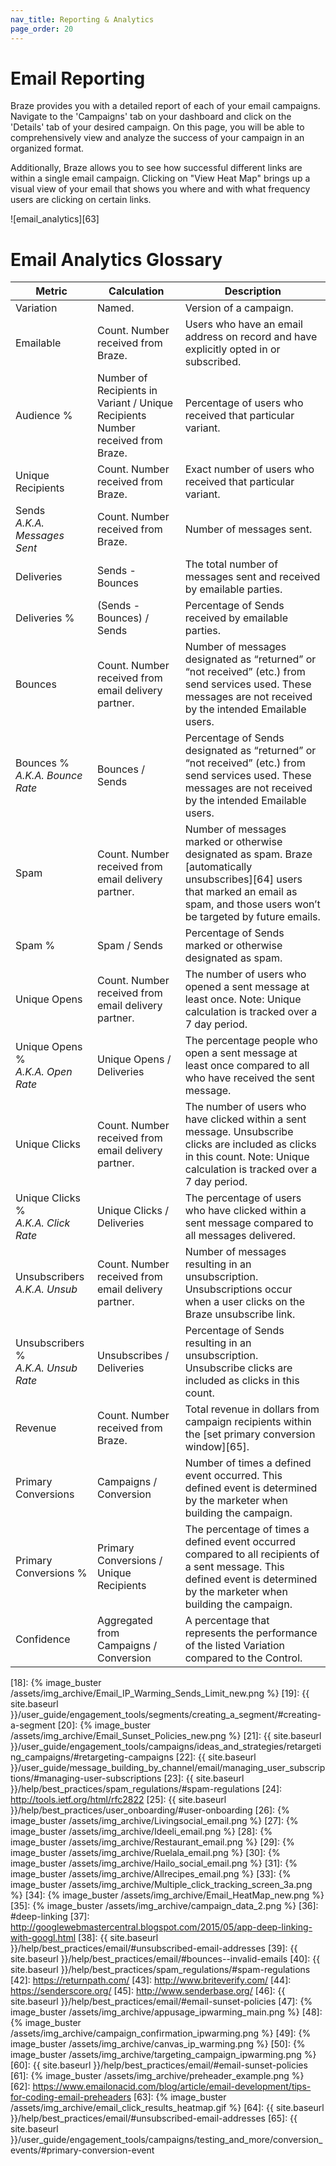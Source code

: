 ```yaml
---
nav_title: Reporting & Analytics
page_order: 20
---
```


# Email Reporting

Braze provides you with a detailed report of each of your email campaigns. Navigate to the 'Campaigns' tab on your dashboard and click on the 'Details' tab of your desired campaign. On this page, you will be able to comprehensively view and analyze the success of your campaign in an organized format.

Additionally, Braze allows you to see how successful different links are within a single email campaign. Clicking on "View Heat Map" brings up a visual view of your email that shows you where and with what frequency users are clicking on certain links.

![email_analytics][63]

# Email Analytics Glossary

|Metric |Calculation |Description
|---|---|---|
|Variation |Named. |Version of a campaign.
|Emailable |Count. Number received from Braze. |Users who have an email address on record and have explicitly opted in or subscribed.
|Audience % |Number of Recipients in Variant / Unique Recipients  <br> Number received from Braze. |Percentage of users who received that particular variant.
|Unique Recipients |Count. Number received from Braze. |Exact number of users who received that particular variant.
|Sends <br> _A.K.A. Messages Sent_ |Count. Number received from Braze. |Number of messages sent.
|Deliveries |Sends - Bounces |The total number of messages sent and received by emailable parties.
|Deliveries % |(Sends - Bounces) / Sends |Percentage of Sends received by emailable parties.
|Bounces |Count. Number received from email delivery partner. |Number of messages designated as “returned” or “not received” (etc.) from send services used. These messages are not received by the intended Emailable users.
|Bounces % <br> _A.K.A. Bounce Rate_ |Bounces / Sends |Percentage of Sends designated as “returned” or “not received” (etc.) from send services used. These messages are not received by the intended Emailable users.
|Spam |Count. Number received from email delivery partner. |Number of messages marked or otherwise designated as spam. Braze [automatically unsubscribes][64] users that marked an email as spam, and those users won’t be targeted by future emails.
|Spam % |Spam / Sends |Percentage of Sends marked or otherwise designated as spam.
|Unique Opens |Count. Number received from email delivery partner. |The number of users who opened a sent message at least once. Note: Unique calculation is tracked over a 7 day period.
|Unique Opens % <br> _A.K.A. Open Rate_ |Unique Opens / Deliveries |The percentage people who open a sent message at least once compared to all who have received the sent message.
|Unique Clicks |Count. Number received from email delivery partner. |The number of users who have clicked within a sent message. Unsubscribe clicks are included as clicks in this count. Note: Unique calculation is tracked over a 7 day period.
|Unique Clicks % <br> _A.K.A. Click Rate_ |Unique Clicks / Deliveries |The percentage of users who have clicked within a sent message compared to all messages delivered.
|Unsubscribers <br> _A.K.A. Unsub_ |Count. Number received from email delivery partner. |Number of messages resulting in an unsubscription. Unsubscriptions occur when a user clicks on the Braze unsubscribe link.
|Unsubscribers % <br> _A.K.A. Unsub Rate_ |Unsubscribes / Deliveries |Percentage of Sends resulting in an unsubscription. Unsubscribe clicks are included as clicks in this count.
|Revenue |Count. Number received from Braze. |Total revenue in dollars from campaign recipients within the [set primary conversion window][65].
|Primary Conversions |Campaigns / Conversion |Number of times a defined event occurred. This defined event is determined by the marketer when building the campaign.
|Primary Conversions % |Primary Conversions / Unique Recipients |The percentage of times a defined event occurred compared to all recipients of a sent message. This defined event is determined by the marketer when building the campaign.
|Confidence |Aggregated from Campaigns / Conversion |A percentage that represents the performance of the listed Variation compared to the Control.|


[18]: {% image_buster /assets/img_archive/Email_IP_Warming_Sends_Limit_new.png %}
[19]: {{ site.baseurl }}/user_guide/engagement_tools/segments/creating_a_segment/#creating-a-segment
[20]: {% image_buster /assets/img_archive/Email_Sunset_Policies_new.png %}
[21]: {{ site.baseurl }}/user_guide/engagement_tools/campaigns/ideas_and_strategies/retargeting_campaigns/#retargeting-campaigns
[22]: {{ site.baseurl }}/user_guide/message_building_by_channel/email/managing_user_subscriptions/#managing-user-subscriptions
[23]: {{ site.baseurl }}/help/best_practices/spam_regulations/#spam-regulations
[24]: http://tools.ietf.org/html/rfc2822
[25]: {{ site.baseurl }}/help/best_practices/user_onboarding/#user-onboarding
[26]: {% image_buster /assets/img_archive/Livingsocial_email.png %}
[27]: {% image_buster /assets/img_archive/Ideeli_email.png %}
[28]: {% image_buster /assets/img_archive/Restaurant_email.png %}
[29]: {% image_buster /assets/img_archive/Ruelala_email.png %}
[30]: {% image_buster /assets/img_archive/Hailo_social_email.png %}
[31]: {% image_buster /assets/img_archive/Allrecipes_email.png %}
[33]: {% image_buster /assets/img_archive/Multiple_click_tracking_screen_3a.png %}
[34]: {% image_buster /assets/img_archive/Email_HeatMap_new.png %}
[35]: {% image_buster /assets/img_archive/campaign_data_2.png %}
[36]: #deep-linking
[37]: http://googlewebmastercentral.blogspot.com/2015/05/app-deep-linking-with-googl.html
[38]: {{ site.baseurl }}/help/best_practices/email/#unsubscribed-email-addresses
[39]: {{ site.baseurl }}/help/best_practices/email/#bounces--invalid-emails
[40]: {{ site.baseurl }}/help/best_practices/spam_regulations/#spam-regulations
[42]: https://returnpath.com/
[43]: http://www.briteverify.com/
[44]: https://senderscore.org/
[45]: http://www.senderbase.org/
[46]: {{ site.baseurl }}/help/best_practices/email/#email-sunset-policies
[47]: {% image_buster /assets/img_archive/appusage_ipwarming_main.png %}
[48]: {% image_buster /assets/img_archive/campaign_confirmation_ipwarming.png %}
[49]: {% image_buster /assets/img_archive/canvas_ip_warming.png %}
[50]: {% image_buster /assets/img_archive/targeting_campaign_ipwarming.png %}
[60]: {{ site.baseurl }}/help/best_practices/email/#email-sunset-policies
[61]: {% image_buster /assets/img_archive/preheader_example.png %}
[62]: https://www.emailonacid.com/blog/article/email-development/tips-for-coding-email-preheaders
[63]: {% image_buster /assets/img_archive/email_click_results_heatmap.gif %}
[64]: {{ site.baseurl }}/help/best_practices/email/#unsubscribed-email-addresses
[65]: {{ site.baseurl }}/user_guide/engagement_tools/campaigns/testing_and_more/conversion_events/#primary-conversion-event
